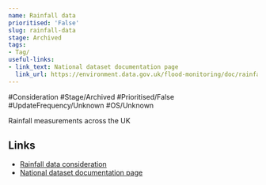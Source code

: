```yaml
---
name: Rainfall data
prioritised: 'False'
slug: rainfall-data
stage: Archived
tags:
- Tag/
useful-links:
- link_text: National dataset documentation page
  link_url: https://environment.data.gov.uk/flood-monitoring/doc/rainfall
---
```


#Consideration #Stage/Archived #Prioritised/False #UpdateFrequency/Unknown #OS/Unknown

Rainfall measurements across the UK

## Links

* [Rainfall data consideration](https://design.planning.data.gov.uk/planning-consideration/rainfall-data)
* [National dataset documentation page](https://environment.data.gov.uk/flood-monitoring/doc/rainfall)